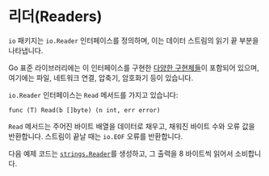 # 리더(Readers)

`io` 패키지는 `io.Reader` 인터페이스를 정의하며, 이는 데이터 스트림의 읽기 끝 부분을 나타냅니다.

Go 표준 라이브러리에는 이 인터페이스를 구현한 [다양한 구현체들](https://cs.opensource.google/search?q=Read%5C(%5Cw%2B%5Cs%5C%5B%5C%5Dbyte%5C)&ss=go%2Fgo)이 포함되어 있으며, 여기에는 파일, 네트워크 연결, 압축기, 암호화기 등이 있습니다.

`io.Reader` 인터페이스는 `Read` 메서드를 가지고 있습니다:

	func (T) Read(b []byte) (n int, err error)

`Read` 메서드는 주어진 바이트 배열을 데이터로 채우고, 채워진 바이트 수와 오류 값을 반환합니다. 스트림이 끝날 때는 `io.EOF` 오류를 반환합니다.

다음 예제 코드는 [`strings.Reader`](https://go.dev/pkg/strings/#Reader)를 생성하고, 그 출력을 8 바이트씩 읽어서 소비합니다.